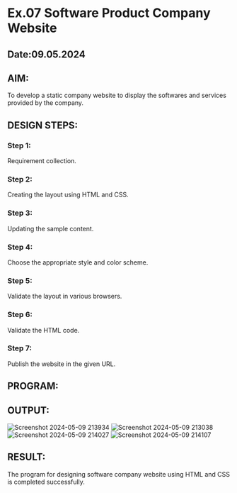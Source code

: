 # Ex.07 Software Product Company Website
## Date:09.05.2024

## AIM:
To develop a static company website to display the softwares and services provided by the company.

## DESIGN STEPS:

### Step 1:
Requirement collection.

### Step 2:
Creating the layout using HTML and CSS.

### Step 3:
Updating the sample content.

### Step 4:
Choose the appropriate style and color scheme.

### Step 5:
Validate the layout in various browsers.

### Step 6:
Validate the HTML code.

### Step 7:
Publish the website in the given URL.

## PROGRAM:




## OUTPUT:
![Screenshot 2024-05-09 213934](https://github.com/DanJas10/softweb/assets/150931233/723e7670-0682-42ef-852c-189faab61caf)
![Screenshot 2024-05-09 213038](https://github.com/DanJas10/softweb/assets/150931233/3013b8d5-62b1-4440-8c60-aedd2b912117)
![Screenshot 2024-05-09 214027](https://github.com/DanJas10/softweb/assets/150931233/3f3e59b4-4db1-466c-af71-eff377575534)
![Screenshot 2024-05-09 214107](https://github.com/DanJas10/softweb/assets/150931233/70ea7087-69b8-42e3-809d-42b2d993004c)





## RESULT:
The program for designing software company website using HTML and CSS is completed successfully.
